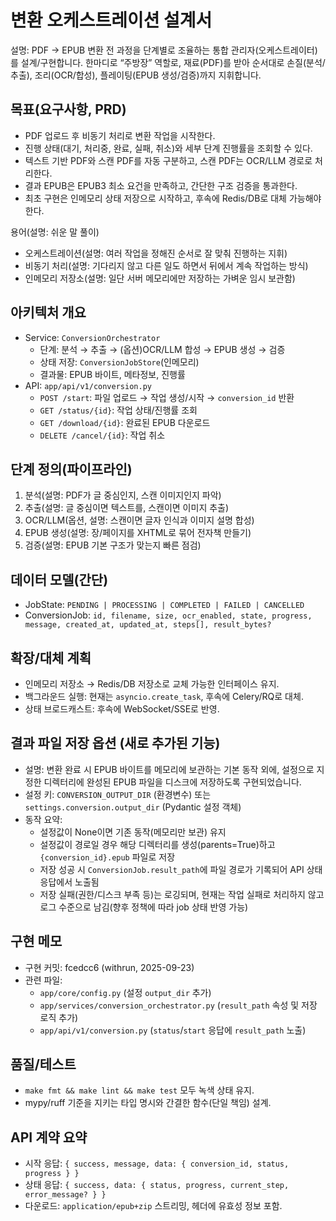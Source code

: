 # 변환 오케스트레이션 설계서

설명: PDF → EPUB 변환 전 과정을 단계별로 조율하는 통합 관리자(오케스트레이터)를 설계/구현합니다. 한마디로 “주방장” 역할로, 재료(PDF)를 받아 순서대로 손질(분석/추출), 조리(OCR/합성), 플레이팅(EPUB 생성/검증)까지 지휘합니다.

## 목표(요구사항, PRD)
- PDF 업로드 후 비동기 처리로 변환 작업을 시작한다.
- 진행 상태(대기, 처리중, 완료, 실패, 취소)와 세부 단계 진행률을 조회할 수 있다.
- 텍스트 기반 PDF와 스캔 PDF를 자동 구분하고, 스캔 PDF는 OCR/LLM 경로로 처리한다.
- 결과 EPUB은 EPUB3 최소 요건을 만족하고, 간단한 구조 검증을 통과한다.
- 최초 구현은 인메모리 상태 저장으로 시작하고, 후속에 Redis/DB로 대체 가능해야 한다.

용어(설명: 쉬운 말 풀이)
- 오케스트레이션(설명: 여러 작업을 정해진 순서로 잘 맞춰 진행하는 지휘)
- 비동기 처리(설명: 기다리지 않고 다른 일도 하면서 뒤에서 계속 작업하는 방식)
- 인메모리 저장소(설명: 일단 서버 메모리에만 저장하는 가벼운 임시 보관함)

## 아키텍처 개요
- Service: `ConversionOrchestrator`
  - 단계: 분석 → 추출 → (옵션)OCR/LLM 합성 → EPUB 생성 → 검증
  - 상태 저장: `ConversionJobStore`(인메모리)
  - 결과물: EPUB 바이트, 메타정보, 진행률
- API: `app/api/v1/conversion.py`
  - `POST /start`: 파일 업로드 → 작업 생성/시작 → `conversion_id` 반환
  - `GET /status/{id}`: 작업 상태/진행률 조회
  - `GET /download/{id}`: 완료된 EPUB 다운로드
  - `DELETE /cancel/{id}`: 작업 취소

## 단계 정의(파이프라인)
1) 분석(설명: PDF가 글 중심인지, 스캔 이미지인지 파악)
2) 추출(설명: 글 중심이면 텍스트를, 스캔이면 이미지 추출)
3) OCR/LLM(옵션, 설명: 스캔이면 글자 인식과 이미지 설명 합성)
4) EPUB 생성(설명: 장/페이지를 XHTML로 묶어 전자책 만들기)
5) 검증(설명: EPUB 기본 구조가 맞는지 빠른 점검)

## 데이터 모델(간단)
- JobState: `PENDING | PROCESSING | COMPLETED | FAILED | CANCELLED`
- ConversionJob: `id, filename, size, ocr_enabled, state, progress, message, created_at, updated_at, steps[], result_bytes?`

## 확장/대체 계획
- 인메모리 저장소 → Redis/DB 저장소로 교체 가능한 인터페이스 유지.
- 백그라운드 실행: 현재는 `asyncio.create_task`, 후속에 Celery/RQ로 대체.
- 상태 브로드캐스트: 후속에 WebSocket/SSE로 반영.

## 결과 파일 저장 옵션 (새로 추가된 기능)

- 설명: 변환 완료 시 EPUB 바이트를 메모리에 보관하는 기본 동작 외에, 설정으로 지정한 디렉터리에 완성된 EPUB 파일을 디스크에 저장하도록 구현되었습니다.
- 설정 키: `CONVERSION_OUTPUT_DIR` (환경변수) 또는 `settings.conversion.output_dir` (Pydantic 설정 객체)
- 동작 요약:
  - 설정값이 None이면 기존 동작(메모리만 보관) 유지
  - 설정값이 경로일 경우 해당 디렉터리를 생성(parents=True)하고 `{conversion_id}.epub` 파일로 저장
  - 저장 성공 시 `ConversionJob.result_path`에 파일 경로가 기록되어 API 상태 응답에서 노출됨
  - 저장 실패(권한/디스크 부족 등)는 로깅되며, 현재는 작업 실패로 처리하지 않고 로그 수준으로 남김(향후 정책에 따라 job 상태 반영 가능)

## 구현 메모

- 구현 커밋: fcedcc6 (withrun, 2025-09-23)
- 관련 파일:
  - `app/core/config.py` (설정 `output_dir` 추가)
  - `app/services/conversion_orchestrator.py` (`result_path` 속성 및 저장 로직 추가)
  - `app/api/v1/conversion.py` (`status`/`start` 응답에 `result_path` 노출)


## 품질/테스트
- `make fmt && make lint && make test` 모두 녹색 상태 유지.
- mypy/ruff 기준을 지키는 타입 명시와 간결한 함수(단일 책임) 설계.

## API 계약 요약
- 시작 응답: `{ success, message, data: { conversion_id, status, progress } }`
- 상태 응답: `{ success, data: { status, progress, current_step, error_message? } }`
- 다운로드: `application/epub+zip` 스트리밍, 헤더에 유효성 정보 포함.


